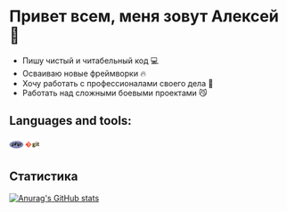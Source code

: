 # Привет всем, меня зовут Алексей 👋

- Пишу чистый и читабельный код 💻
- Осваиваю новые фреймворки 🔥
- Хочу работать с профессионалами своего дела 🤘
- Работать над сложными боевыми проектами 😼

## Languages and tools:

<p>
<img src='https://raw.githubusercontent.com/github/explore/80688e429a7d4ef2fca1e82350fe8e3517d3494d/topics/php/php.png' height=25 alt='PHP'>
<img src='https://raw.githubusercontent.com/github/explore/80688e429a7d4ef2fca1e82350fe8e3517d3494d/topics/git/git.png' height=25 alt='Git'>
</p>

## Статистика

[![Anurag's GitHub stats](https://github-readme-stats.vercel.app/api?username=AlexseyPharisey&theme=synthwave&show_icons=true)](https://github.com/anuraghazra/github-readme-stats)
